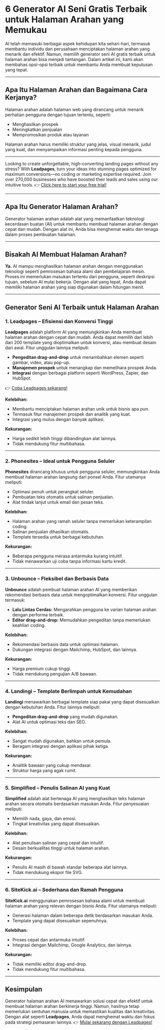 # 6 Generator AI Seni Gratis Terbaik untuk Halaman Arahan yang Memukau

AI telah memasuki berbagai aspek kehidupan kita sehari-hari, termasuk membantu individu dan perusahaan menciptakan halaman arahan yang menarik dan efektif. Namun, memilih generator seni AI gratis terbaik untuk halaman arahan bisa menjadi tantangan. Dalam artikel ini, kami akan membahas opsi-opsi terbaik untuk membantu Anda membuat keputusan yang tepat.

---

## Apa Itu Halaman Arahan dan Bagaimana Cara Kerjanya?

Halaman arahan adalah halaman web yang dirancang untuk menarik perhatian pengguna dengan tujuan tertentu, seperti:

- Menghasilkan prospek
- Meningkatkan penjualan
- Mempromosikan produk atau layanan

Halaman arahan harus memiliki struktur yang jelas, visual menarik, judul yang kuat, dan menyampaikan informasi penting kepada pengguna.

---

Looking to create unforgettable, high-converting landing pages without any stress? With **Leadpages**, turn your ideas into stunning pages optimized for maximum conversions—no coding or marketing expertise required. Join over 270,000 businesses who have boosted their leads and sales using our intuitive tools. 👉 [Click here to start your free trial!](https://bit.ly/LEadPages)

---

## Apa Itu Generator Halaman Arahan?

Generator halaman arahan adalah alat yang memanfaatkan teknologi kecerdasan buatan (AI) untuk membantu membuat halaman arahan dengan cepat dan mudah. Dengan alat ini, Anda bisa menghemat waktu dan tenaga dalam proses pembuatan halaman.

---

## Bisakah AI Membuat Halaman Arahan?

**Ya.** AI mampu menghasilkan halaman arahan dengan menggunakan teknologi seperti pemrosesan bahasa alami dan pembelajaran mesin. Proses ini memerlukan masukan tertentu dari pengguna, seperti deskripsi tujuan, sebelum AI mulai bekerja. Dengan alat yang tepat, Anda dapat memiliki halaman arahan yang siap digunakan dalam hitungan menit.

---

## Generator Seni AI Terbaik untuk Halaman Arahan

### 1. Leadpages – Efisiensi dan Konversi Tinggi

**Leadpages** adalah platform AI yang memungkinkan Anda membuat halaman arahan dengan cepat dan mudah. Anda dapat memilih dari lebih dari 200 template yang dioptimalkan untuk konversi, atau membuat desain dari awal. Fitur unggulan lainnya meliputi:

- **Pengeditan drag-and-drop** untuk menambahkan elemen seperti gambar, video, atau pop-up.
- **Manajemen prospek** untuk menangkap dan memelihara prospek Anda.
- **Integrasi** dengan berbagai platform seperti WordPress, Zapier, dan HubSpot.

👉 [Coba Leadpages sekarang!](https://bit.ly/LEadPages)

**Kelebihan:**

- Membantu menciptakan halaman arahan unik untuk bisnis apa pun.
- Termasuk fitur manajemen prospek dan analitik yang kuat.
- Integrasi yang mulus dengan banyak aplikasi.

**Kekurangan:**

- Harga sedikit lebih tinggi dibandingkan alat lainnya.
- Tidak mendukung fitur multibahasa.

---

### 2. Phonesites – Ideal untuk Pengguna Seluler

**Phonesites** dirancang khusus untuk pengguna seluler, memungkinkan Anda membuat halaman arahan langsung dari ponsel Anda. Fitur utamanya meliputi:

- Optimasi penuh untuk perangkat seluler.
- Pembuatan teks otomatis untuk salinan penjualan.
- Alat tindak lanjut untuk email dan pesan teks.

**Kelebihan:**

- Halaman arahan yang ramah seluler tanpa memerlukan keterampilan coding.
- Salinan penjualan dihasilkan otomatis.
- Template tersedia untuk berbagai kebutuhan.

**Kekurangan:**

- Beberapa pengguna merasa antarmuka kurang intuitif.
- Tidak menawarkan uji coba tanpa informasi kartu kredit.

---

### 3. Unbounce – Fleksibel dan Berbasis Data

**Unbounce** adalah pembuat halaman arahan AI yang memberikan rekomendasi berbasis data untuk mengoptimalkan konversi. Fitur unggulan termasuk:

- **Lalu Lintas Cerdas:** Mengarahkan pengguna ke varian halaman arahan dengan performa terbaik.
- **Editor drag-and-drop:** Memudahkan pengeditan tanpa memerlukan keahlian coding.

**Kelebihan:**

- Rekomendasi berbasis data untuk optimasi halaman.
- Dukungan integrasi dengan Mailchimp, HubSpot, dan lainnya.

**Kekurangan:**

- Harga premium cukup tinggi.
- Tidak mendukung pengujian A/B bawaan.

---

### 4. Landingi – Template Berlimpah untuk Kemudahan

**Landingi** menawarkan berbagai template siap pakai yang dapat disesuaikan dengan kebutuhan Anda. Fitur lainnya meliputi:

- **Pengeditan drag-and-drop** yang mudah digunakan.
- Alat AI untuk optimasi teks dan SEO.

**Kelebihan:**

- Sangat mudah digunakan, bahkan untuk pemula.
- Beragam integrasi dengan aplikasi pihak ketiga.

**Kekurangan:**

- Analitik bawaan yang cukup mendasar.
- Struktur harga yang agak rumit.

---

### 5. Simplified – Penulis Salinan AI yang Kuat

**Simplified** adalah alat bertenaga AI yang menghasilkan teks halaman arahan secara otomatis berdasarkan masukan Anda. Fitur penyesuaian meliputi:

- Memilih nada, gaya, dan emosi.
- Tingkat kreativitas yang dapat disesuaikan.

**Kelebihan:**

- Alat penulisan salinan yang cepat dan intuitif.
- Desain berkualitas tinggi untuk halaman arahan.

**Kekurangan:**

- Penulis AI masih di bawah standar beberapa alat lainnya.
- Tidak mendukung ekspor file SVG.

---

### 6. SiteKick.ai – Sederhana dan Ramah Pengguna

**SiteKick.ai** menggunakan pemrosesan bahasa alami untuk membuat halaman arahan yang relevan dengan bisnis Anda. Fitur utamanya meliputi:

- Generasi halaman dalam beberapa detik berdasarkan masukan Anda.
- Template yang dapat disesuaikan sepenuhnya.

**Kelebihan:**

- Proses cepat dan antarmuka intuitif.
- Integrasi dengan Mailchimp, Google Analytics, dan lainnya.

**Kekurangan:**

- Tidak memiliki editor drag-and-drop.
- Tidak mendukung fitur multibahasa.

---

## Kesimpulan

Generator halaman arahan AI menawarkan solusi cepat dan efektif untuk membuat halaman arahan berkinerja tinggi. Namun, hasilnya tetap memerlukan sentuhan manusia untuk memastikan kualitas dan kreativitas. Dengan alat seperti **Leadpages**, Anda dapat menghemat waktu dan fokus pada strategi pemasaran lainnya. 👉 [Mulai sekarang dengan Leadpages!](https://bit.ly/LEadPages)

